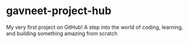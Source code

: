 # gavneet-project-hub
My very first project on GitHub! A step into the world of coding, learning, and building something amazing from scratch
